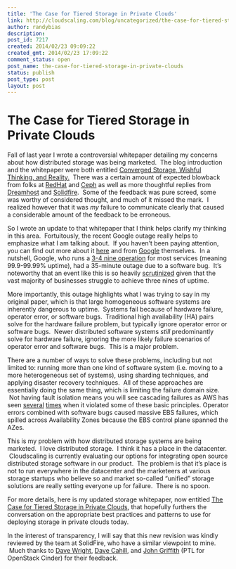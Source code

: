 ```yaml
---
title: 'The Case for Tiered Storage in Private Clouds'
link: http://cloudscaling.com/blog/uncategorized/the-case-for-tiered-storage-in-private-clouds/
author: randybias
description: 
post_id: 7217
created: 2014/02/23 09:09:22
created_gmt: 2014/02/23 17:09:22
comment_status: open
post_name: the-case-for-tiered-storage-in-private-clouds
status: publish
post_type: post
layout: post
---
```


# The Case for Tiered Storage in Private Clouds

Fall of last year I wrote a controversial whitepaper detailing my concerns about how distributed storage was being marketed.  The blog introduction and the whitepaper were both entitled [Converged Storage, Wishful Thinking, and Reality.](http://www.cloudscaling.com/blog/company/you-cant-collapse-tiered-storage-in-private-clouds-built-on-openstack-whitepaper/)  There was a certain amount of expected blowback from folks at [RedHat](http://www.gluster.org/2013/09/san-stalwarts-and-wistful-thinking/) and [Ceph](http://ceph.com/openstack/distributed-storage-and-thinking-inside-the-box/) as well as more thoughtful replies from [Dreamhost](http://www.dreamhost.com/dreamscape/2013/09/12/cloud-storage-architectures/) and [Solidfire](http://solidfire.com/blog/distributed-storage-picking-the-right-tool-for-the-job/).  Some of the feedback was pure screed, some was worthy of considered thought, and much of it missed the mark.  I realized however that it was *my* failure to communicate clearly that caused a considerable amount of the feedback to be erroneous.

So I wrote an update to that whitepaper that I think helps clarify my thinking in this area.  Fortuitously, the recent Google outage really helps to emphasize what I am talking about.  If you haven’t been paying attention, you can find out more about it [here](http://www.washingtonpost.com/blogs/the-switch/wp/2014/01/24/heres-what-caused-that-massive-gmail-outage/) and from [Google](http://googleblog.blogspot.com/2014/01/todays-outage-for-several-google.html) themselves.  In a nutshell, Google, who runs a [3-4 nine operation](http://downloadsquad.switched.com/2011/01/17/google-pushes-for-99-99-uptime-for-google-apps-removes-downtim/) for most services (meaning 99.9-99.99% uptime), had a 35-minute outage due to a software bug.  It’s noteworthy that an event like this is so heavily [scrutinized](https://www.google.com/search?hl=en&gl=us&tbm=nws&authuser=0&q=google+outage&oq=google+outage&gs_l=news-cc.3..43j43i53.1261.2558.0.2776.13.8.0.4.1.1.111.587.7j1.8.0...0.0...1ac.1.PMC90D8wF74) given that the vast majority of businesses struggle to achieve three nines of uptime.

More importantly, this outage highlights what I was trying to say in my original paper, which is that large homogeneous software systems are inherently dangerous to uptime.  Systems fail because of hardware failure, operator error, or software bugs.  Traditional high availability (HA) pairs solve for the hardware failure problem, but typically ignore operator error or software bugs.  Newer distributed software systems *still* predominantly solve for hardware failure, ignoring the more likely failure scenarios of operator error and software bugs.  This is a major problem.

There are a number of ways to solve these problems, including but not limited to: running more than one kind of software system (i.e. moving to a more heterogeneous set of systems), using sharding techniques, and applying disaster recovery techniques.  All of these approaches are essentially doing the same thing, which is limiting the failure domain size.  Not having fault isolation means you will see cascading failures as AWS has seen [several](https://aws.amazon.com/message/680342/) [times](http://aws.amazon.com/message/67457/) when it violated some of these basic principles. Operator errors combined with software bugs caused massive EBS failures, which spilled across Availability Zones because the EBS control plane spanned the AZes.

This is my problem with how distributed storage systems are being marketed.  I love distributed storage.  I think it has a place in the datacenter.  Cloudscaling is currently evaluating our options for integrating open source distributed storage software in our product.  The problem is that it’s place is not to run everywhere in the datacenter and the marketeers at various storage startups who believe so and market so-called “unified” storage solutions are really setting everyone up for failure.  There is no spoon.

For more details, here is my updated storage whitepaper, now entitled [The Case for Tiered Storage in Private Clouds](/assets/pdf/cloudscaling_whitepaper_tiered_storage_private_clouds.pdf), that hopefully furthers the conversation on the appropriate best practices and patterns to use for deploying storage in private clouds today.

In the interest of transparency, I will say that this new revision was kindly reviewed by the team at SolidFire, who have a similar viewpoint to mine.  Much thanks to [Dave Wright](https://twitter.com/jungledave), [Dave Cahill](https://twitter.com/dcahill8), and [John Griffith](https://twitter.com/jdg_8) (PTL for OpenStack Cinder) for their feedback.